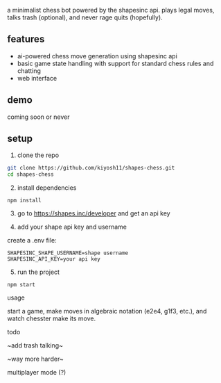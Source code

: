 

a minimalist chess bot powered by the shapesinc api. plays legal moves, talks trash (optional), and never rage quits (hopefully).

## features

- ai-powered chess move generation using shapesinc api
- basic game state handling with support for standard chess rules and chatting 
- web interface

## demo

coming soon or never

## setup

1. clone the repo

```bash
git clone https://github.com/kiyosh11/shapes-chess.git
cd shapes-chess
```
2. install dependencies
```
npm install
```
3. go to https://shapes.inc/developer and get an api key
   
4. add your shape api key and username 



create a .env file:
```
SHAPESINC_SHAPE_USERNAME=shape username 
SHAPESINC_API_KEY=your api key
```
5. run the project


```
npm start
```
usage

start a game, make moves in algebraic notation (e2e4, g1f3, etc.), and watch chesster make its move.

todo

~add trash talking~

~way more harder~

multiplayer mode (?)
